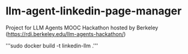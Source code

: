# llm-agent-linkedin-page-manager

Project for LLM Agents MOOC Hackathon hosted by Berkeley (<https://rdi.berkeley.edu/llm-agents-hackathon/>)

'''sudo docker build -t linkedin-llm .'''
